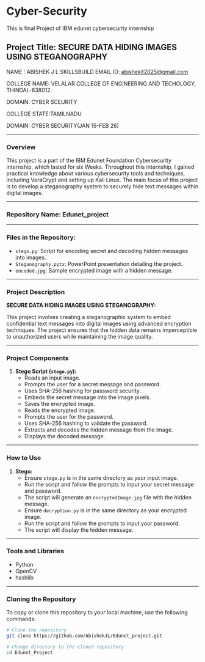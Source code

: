 # Cyber-Security
This is final Project of IBM edunet cybersecurity internship

## Project Title: SECURE DATA HIDING IMAGES USING STEGANOGRAPHY
NAME : ABISHEK J L
SKILLSBUILD EMAIL ID:  abishekit2025@gmail.com 

COLLEGE NAME: VELALAR COLLEGE OF ENGINEERING AND TECHOLOGY, THINDAL-638012.

DOMAIN: CYBER SCEURITY

COLLEGE STATE:TAMILNADU

DOMAIN: CYBER SECURITY(JAN 15-FEB 26)

---

### Overview

This project is a part of the IBM Edunet Foundation Cybersecurity internship, which lasted for six Weeks. Throughout this internship, I gained practical knowledge about various cybersecurity tools and techniques, including VeraCrypt and setting up Kali Linux. The main focus of this project is to develop a steganography system to securely hide text messages within digital images.

---

### Repository Name: Edunet_project

---

### Files in the Repository:

- `stego.py`: Script for encoding secret and decoding hidden messages into images.
- `Steganography.pptx`: PowerPoint presentation detailing the project.
- `encoded.jpg`: Sample encrypted image with a hidden message.

---

### Project Description

**SECURE DATA HIDING IMAGES USING STEGANOGRAPHY:**

This project involves creating a steganographic system to embed confidential text messages into digital images using advanced encryption techniques. The project ensures that the hidden data remains imperceptible to unauthorized users while maintaining the image quality.

---

### Project Components

1. **Stego Script (`stego.py`):**
   - Reads an input image.
   - Prompts the user for a secret message and password.
   - Uses SHA-256 hashing for password security.
   - Embeds the secret message into the image pixels.
   - Saves the encrypted image.
   - Reads the encrypted image.
   - Prompts the user for the password.
   - Uses SHA-256 hashing to validate the password.
   - Extracts and decodes the hidden message from the image.
   - Displays the decoded message.

---

### How to Use

1. **Stego:**
   - Ensure `stego.py` is in the same directory as your input image.
   - Run the script and follow the prompts to input your secret message and password.
   - The script will generate an `encryptedImage.jpg` file with the hidden message.
   - Ensure `decryption.py` is in the same directory as your encrypted image.
   - Run the script and follow the prompts to input your password.
   - The script will display the hidden message.

---

### Tools and Libraries

- Python
- OpenCV
- hashlib

---

### Cloning the Repository

To copy or clone this repository to your local machine, use the following commands:

```bash
# Clone the repository
git clone https://github.com/AbishekJL/Edunet_project.git

# Change directory to the cloned repository
cd Edunet_Project

